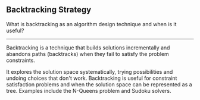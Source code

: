 ## Backtracking Strategy

What is backtracking as an algorithm design technique and when is it useful?

---

Backtracking is a technique that builds solutions incrementally and abandons paths (backtracks) when they fail to satisfy the problem constraints.

It explores the solution space systematically, trying possibilities and undoing choices that don't work. Backtracking is useful for constraint satisfaction problems and when the solution space can be represented as a tree. Examples include the N-Queens problem and Sudoku solvers.

